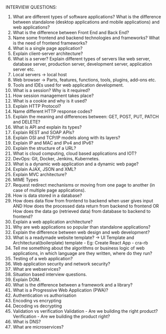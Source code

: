 INTERVIEW QUESTIONS:

1. What are different types of software applications? What is the difference between standalone (desktop applications and mobile applications) and web applications?
2. What is the difference between Front End and Back End?
3. Name some frontend and backend technologies and frameworks? What is the need of frontend frameworks?
4. What is a single page application?
5. Explain client-server architecture?
6. What is a server? Explain different types of servers like web server, database server, production server, development server, application server etc.
7. Local servers -> local host
8. Web browser -> Parts, features, functions, tools, plugins, add-ons etc.
9. Tools and IDEs used for web application development.
10. What is a session? Why is it required?
11. How session management takes place?
12. What is a cookie and why is it used?
13. Explain HTTP Protocol?
14. Name different HTTP response codes?
15. Explain the meaning and differences between: GET, POST, PUT, PATCH and DELETE?
16. What is API and explain its types?
17. Explain REST and SOAP APIs?
18. Explain OSI and TCP/IP models along with its layers?
19. Explain IP and MAC and IPv4 and IPv6?
20. Explain the structure of a URL?
21. What is cloud computing, cloud based applications and IOT?
22. DevOps: Git, Docker, Jenkins, Kubernetes.
23. What is a dynamic web application and a dynamic web page?
24. Explain AJAX, JSON and XML?
25. Explain MVC architecture?
26. MIME Types
27. Request redirect mechanisms or moving from one page to another (in case of multiple page applications).
28. How is data stored in a database?
29. How does data flow from frontend to backend when user gives input AND How does the processed data return from backend to frontend OR How does the data go (retrieved data) from database to backend to frontend?
30. Explain a web application architecture?
31. Why are web applications so popular than standalone applications?
32. Explain the difference between web design and web development?
33. What is a readymade website template? -> UI Template and Architectural(boilerplate) template - Eg: Create React App - cra-rb
34. Tell me something about the algorithms or business logic of web applications, in which language are they written, where do they run?
35. Testing of a web application?
36. Web application security and network security?
37. What are webservices?
38. Situation based interview questions.
39. Explain DOM.
40. What is the difference between a framework and a library?
41. What is a Progressive Web Application (PWA)?
42. Authentication vs authorisation
43. Encoding vs encrypting
44. Decoding vs decrypting
45. Validation vs verification
    Validation - Are we building the right product?
    Verification - Are we building the product right?
46. What is DNS?
47. What are microservices?
